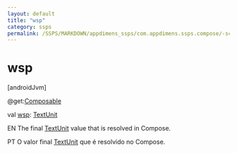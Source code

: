 ```yaml
---
layout: default
title: "wsp"
category: ssps
permalink: /SSPS/MARKDOWN/appdimens_ssps/com.appdimens.ssps.compose/-scaled/wsp.html
---
```


# wsp

[androidJvm]

@get:[Composable](https://developer.android.com/reference/kotlin/androidx/compose/runtime/Composable.html)

val [wsp](wsp.md): [TextUnit](https://developer.android.com/reference/kotlin/androidx/compose/ui/unit/TextUnit.html)

EN The final [TextUnit](https://developer.android.com/reference/kotlin/androidx/compose/ui/unit/TextUnit.html) value that is resolved in Compose.

PT O valor final [TextUnit](https://developer.android.com/reference/kotlin/androidx/compose/ui/unit/TextUnit.html) que é resolvido no Compose.